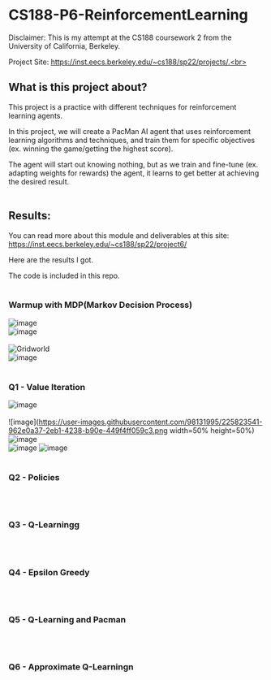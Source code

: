 # CS188-P6-ReinforcementLearning

Disclaimer: This is my attempt at the CS188 coursework 2 from the University of California, Berkeley.<br>

Project Site: https://inst.eecs.berkeley.edu/~cs188/sp22/projects/.<br><br>

## What is this project about?<br>

This project is a practice with different techniques for reinforcement learning agents.<br>

In this project, we will create a PacMan AI agent that uses reinforcement learning algorithms and techniques, and train them for specific objectives (ex. winning the game/getting the highest score).<br>

The agent will start out knowing nothing, but as we train and fine-tune (ex. adapting weights for rewards) the agent, it learns to get better at achieving the desired result.<br><br>

## Results:<br>

You can read more about this module and deliverables at this site: https://inst.eecs.berkeley.edu/~cs188/sp22/project6/<br>

Here are the results I got.<br>

The code is included in this repo.<br><br>

### Warmup with MDP(Markov Decision Process)
![image](https://user-images.githubusercontent.com/98131995/225820562-1663601a-e9ce-44ce-971f-19ce5dd5d97f.png)<br>
![image](https://user-images.githubusercontent.com/98131995/225820651-3f46fe07-fea9-4fd8-baa4-d5c9a88e8b59.png)<br><br>
![Gridworld](https://user-images.githubusercontent.com/98131995/225821743-8408a9b1-7cd0-47ca-8331-98b6ec614c40.gif)<br>
![image](https://user-images.githubusercontent.com/98131995/225821148-2078b6c8-56e8-4c2d-a97b-c4260f9a8e4e.png)<br><br>

### Q1 - Value Iteration<br>
![image](https://user-images.githubusercontent.com/98131995/225824095-dc44c408-c9f9-47ff-9a3c-46f677354d35.png)<br><br>
![image](https://user-images.githubusercontent.com/98131995/225823541-962e0a37-2eb1-4238-b90e-449f4ff059c3.png width=50% height=50%)
![image](https://user-images.githubusercontent.com/98131995/225823063-b59e39e6-6d87-43bd-9411-614a8cef54f4.png)<br>
![image](https://user-images.githubusercontent.com/98131995/225823586-1c8830ba-c32c-46b3-8dc8-932b229c7008.png)
![image](https://user-images.githubusercontent.com/98131995/225823878-678e17ab-ebd8-486c-9116-7525bae39a9c.png)<br><br>

### Q2 - Policies<br>
<br><br>

### Q3 - Q-Learningg<br>
<br><br>

### Q4 - Epsilon Greedy<br>
<br><br>

### Q5 - Q-Learning and Pacman<br>
<br><br>

### Q6 - Approximate Q-Learningn<br>
<br><br>

